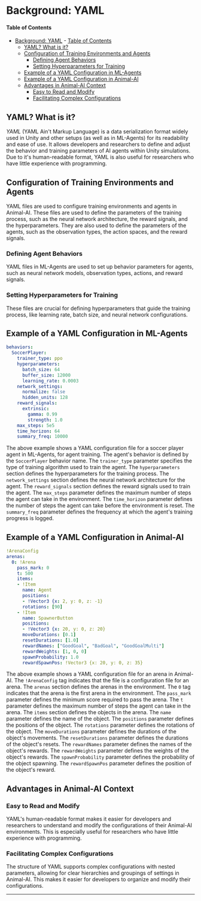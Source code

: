 # Background: YAML

#### Table of Contents

- [Background: YAML](#background-yaml)
      - [Table of Contents](#table-of-contents)
  - [YAML? What is it?](#yaml-what-is-it)
  - [Configuration of Training Environments and Agents](#configuration-of-training-environments-and-agents)
    - [Defining Agent Behaviors](#defining-agent-behaviors)
    - [Setting Hyperparameters for Training](#setting-hyperparameters-for-training)
  - [Example of a YAML Configuration in ML-Agents](#example-of-a-yaml-configuration-in-ml-agents)
  - [Example of a YAML Configuration in Animal-AI](#example-of-a-yaml-configuration-in-animal-ai)
  - [Advantages in Animal-AI Context](#advantages-in-animal-ai-context)
    - [Easy to Read and Modify](#easy-to-read-and-modify)
    - [Facilitating Complex Configurations](#facilitating-complex-configurations)


## YAML? What is it?

*YAML* (YAML Ain't Markup Language) is a data serialization format widely used in Unity and other setups (as well as in ML-Agents) for its readability and ease of use. It allows developers and researchers to define and adjust the behavior and training parameters of AI agents within Unity simulations. Due to it's human-readable format, YAML is also useful for researchers who have little experience with programming. 

## Configuration of Training Environments and Agents

YAML files are used to configure training environments and agents in Animal-AI. These files are used to define the parameters of the training process, such as the neural network architecture, the reward signals, and the hyperparameters. They are also used to define the parameters of the agents, such as the observation types, the action spaces, and the reward signals. 

### Defining Agent Behaviors

YAML files in ML-Agents are used to set up behavior parameters for agents, such as neural network models, observation types, actions, and reward signals. 

### Setting Hyperparameters for Training

These files are crucial for defining hyperparameters that guide the training process, like learning rate, batch size, and neural network configurations. 

## Example of a YAML Configuration in ML-Agents

```yaml
behaviors:
  SoccerPlayer:
    trainer_type: ppo
    hyperparameters:
      batch_size: 64
      buffer_size: 12000
      learning_rate: 0.0003
    network_settings:
      normalize: false
      hidden_units: 128
    reward_signals:
      extrinsic:
        gamma: 0.99
        strength: 1.0
    max_steps: 5e5
    time_horizon: 64
    summary_freq: 10000
```
The above example shows a YAML configuration file for a soccer player agent in ML-Agents, for agent training. The agent's behavior is defined by the `SoccerPlayer` behavior name. The `trainer_type` parameter specifies the type of training algorithm used to train the agent. The `hyperparameters` section defines the hyperparameters for the training process. The `network_settings` section defines the neural network architecture for the agent. The `reward_signals` section defines the reward signals used to train the agent. The `max_steps` parameter defines the maximum number of steps the agent can take in the environment. The `time_horizon` parameter defines the number of steps the agent can take before the environment is reset. The `summary_freq` parameter defines the frequency at which the agent's training progress is logged. 

## Example of a YAML Configuration in Animal-AI

```yaml
!ArenaConfig
arenas:
  0: !Arena
    pass_mark: 0
    t: 500
    items:
    - !Item
      name: Agent
      positions:
      - !Vector3 {x: 2, y: 0, z: -1}
      rotations: [90]
    - !Item
      name: SpawnerButton
      positions:
      - !Vector3 {x: 20, y: 0, z: 20}
      moveDurations: [0.1]
      resetDurations: [1.0]
      rewardNames: ["GoodGoal", "BadGoal", "GoodGoalMulti"]
      rewardWeights: [1, 0, 0]
      spawnProbability: 1.0
      rewardSpawnPos: !Vector3 {x: 20, y: 0, z: 35}
```
The above example shows a YAML configuration file for an arena in Animal-AI. The `!ArenaConfig` tag indicates that the file is a configuration file for an arena. The `arenas` section defines the arenas in the environment. The `0` tag indicates that the arena is the first arena in the environment. The `pass_mark` parameter defines the minimum score required to pass the arena. The `t` parameter defines the maximum number of steps the agent can take in the arena. The `items` section defines the objects in the arena. The `name` parameter defines the name of the object. The `positions` parameter defines the positions of the object. The `rotations` parameter defines the rotations of the object. The `moveDurations` parameter defines the durations of the object's movements. The `resetDurations` parameter defines the durations of the object's resets. The `rewardNames` parameter defines the names of the object's rewards. The `rewardWeights` parameter defines the weights of the object's rewards. The `spawnProbability` parameter defines the probability of the object spawning. The `rewardSpawnPos` parameter defines the position of the object's reward.

## Advantages in Animal-AI Context

### Easy to Read and Modify

YAML's human-readable format makes it easier for developers and researchers to understand and modify the configurations of their Animal-AI environments. This is especially useful for researchers who have little experience with programming. 

### Facilitating Complex Configurations

The structure of YAML supports complex configurations with nested parameters, allowing for clear hierarchies and groupings of settings in Animal-AI. This makes it easier for developers to organize and modify their configurations. 

---